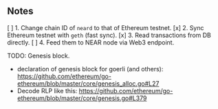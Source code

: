## Notes

[ ] 1.  Change chain ID of `neard` to that of Ethereum testnet.
[x] 2.  Sync Ethereum testnet with `geth` (fast sync).
[x] 3.  Read transactions from DB directly.
[ ] 4.  Feed them to NEAR node via Web3 endpoint.

TODO: Genesis block.

-   declaration of genesis block for goerli (and others):
    https://github.com/ethereum/go-ethereum/blob/master/core/genesis_alloc.go#L27
-   Decode RLP like this:
    https://github.com/ethereum/go-ethereum/blob/master/core/genesis.go#L379
